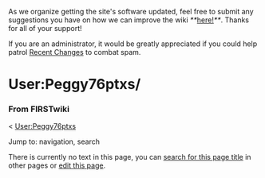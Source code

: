As we organize getting the site's software updated, feel free to submit any
suggestions you have on how we can improve the wiki
_**_[here!](/index.php/User:Hallry/Suggestions "User:Hallry/Suggestions"
)_**_. Thanks for all of your support!

If you are an administrator, it would be greatly appreciated if you could help
patrol [Recent Changes](/index.php/Special:Recentchanges
"Special:Recentchanges" ) to combat spam.

# User:Peggy76ptxs/

### From FIRSTwiki

&lt; [User:Peggy76ptxs](/index.php/User:Peggy76ptxs "User:Peggy76ptxs" )

Jump to: navigation, search

There is currently no text in this page, you can [search for this page
title](/index.php/Special:Search/Peggy76ptxs/ "Special:Search/Peggy76ptxs/" )
in other pages or [edit this
page](http://www.firstwiki.net/index.php?title=User:Peggy76ptxs/&action=edit
"http://www.firstwiki.net/index.php?title=User:Peggy76ptxs/&action=edit" ).

